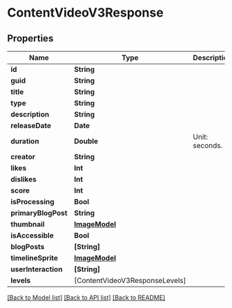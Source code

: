 # ContentVideoV3Response

## Properties
Name | Type | Description | Notes
------------ | ------------- | ------------- | -------------
**id** | **String** |  | 
**guid** | **String** |  | 
**title** | **String** |  | 
**type** | **String** |  | 
**description** | **String** |  | 
**releaseDate** | **Date** |  | 
**duration** | **Double** | Unit: seconds. | 
**creator** | **String** |  | 
**likes** | **Int** |  | 
**dislikes** | **Int** |  | 
**score** | **Int** |  | 
**isProcessing** | **Bool** |  | 
**primaryBlogPost** | **String** |  | 
**thumbnail** | [**ImageModel**](ImageModel.md) |  | 
**isAccessible** | **Bool** |  | 
**blogPosts** | **[String]** |  | 
**timelineSprite** | [**ImageModel**](ImageModel.md) |  | 
**userInteraction** | **[String]** |  | [optional] 
**levels** | [ContentVideoV3ResponseLevels] |  | 

[[Back to Model list]](../README.md#documentation-for-models) [[Back to API list]](../README.md#documentation-for-api-endpoints) [[Back to README]](../README.md)


